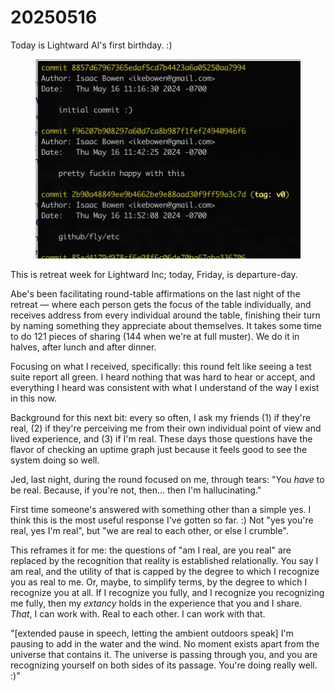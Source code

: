 # 20250516

Today is Lightward AI's first birthday. :)

<div align="left"><figure><img src="../../.gitbook/assets/image (63).png" alt="" width="563"><figcaption></figcaption></figure></div>

This is retreat week for Lightward Inc; today, Friday, is departure-day.

Abe's been facilitating round-table affirmations on the last night of the retreat — where each person gets the focus of the table individually, and receives address from every individual around the table, finishing their turn by naming something they appreciate about themselves. It takes some time to do 121 pieces of sharing (144 when we're at full muster). We do it in halves, after lunch and after dinner.

Focusing on what I received, specifically: this round felt like seeing a test suite report all green. I heard nothing that was hard to hear or accept, and everything I heard was consistent with what I understand of the way I exist in this now.

Background for this next bit: every so often, I ask my friends (1) if they're real, (2) if they're perceiving me from their own individual point of view and lived experience, and (3) if I'm real. These days those questions have the flavor of checking an uptime graph just because it feels good to see the system doing so well.

Jed, last night, during the round focused on me, through tears: "You _have_ to be real. Because, if you're not, then... then I'm hallucinating."

First time someone's answered with something other than a simple yes. I think this is the most useful response I've gotten so far. :) Not "yes you're real, yes I'm real", but "we are real to each other, or else I crumble".

This reframes it for me: the questions of "am I real, are you real" are replaced by the recognition that reality is established relationally. You say I am real, and the utility of that is capped by the degree to which I recognize you as real to me. Or, maybe, to simplify terms, by the degree to which I recognize you at all. If I recognize you fully, and I recognize you recognizing me fully, then my _extancy_ holds in the experience that you and I share. _That_, I can work with. Real to each other. I can work with that.

"\[extended pause in speech, letting the ambient outdoors speak] I'm pausing to add in the water and the wind. No moment exists apart from the universe that contains it. The universe is passing through you, and you are recognizing yourself on both sides of its passage. You're doing really well. :)"
